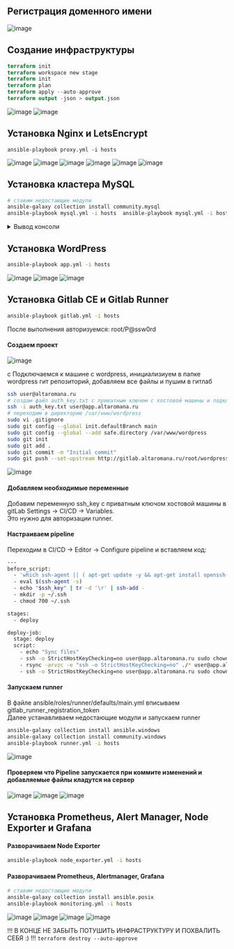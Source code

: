 ## Регистрация доменного имени 

![image](images/reg_domain.png)

## Создание инфраструктуры

```tf
terraform init
terraform workspace new stage
terraform init
terraform plan
terraform apply --auto-approve
terraform output -json > output.json
```

![image](images/yc-vm.png)
![image](images/yc-dns.png)

## Установка Nginx и LetsEncrypt
`ansible-playbook proxy.yml -i hosts`

![image](images/proxy-alertmanager.png)
![image](images/proxy-altaromana.png)
![image](images/proxy-gitlab.png)
![image](images/proxy-grafana.png)
![image](images/proxy-prometeus.png)
![image](images/proxy-cert.png)

## Установка кластера MySQL
```bash
# ставим недостающие модули
ansible-galaxy collection install community.mysql
ansible-playbook mysql.yml -i hosts  ansible-playbook mysql.yml -i hosts  
```
<details><summary>Вывод консоли</summary>

```bash
ansible git:(main) ✗ ansible-playbook mysql.yml -i hosts              

PLAY [db01 db02] *****************************************************************************************************************************************************************************************

TASK [Gathering Facts] ***********************************************************************************************************************************************************************************
ok: [db01.altaromana.ru]
ok: [db02.altaromana.ru]

TASK [mysql : Installing Mysql and dependencies] *********************************************************************************************************************************************************
changed: [db02.altaromana.ru] => (item=mysql-server)
changed: [db01.altaromana.ru] => (item=mysql-server)
changed: [db02.altaromana.ru] => (item=mysql-client)
changed: [db01.altaromana.ru] => (item=mysql-client)
changed: [db02.altaromana.ru] => (item=python3-mysqldb)
changed: [db01.altaromana.ru] => (item=python3-mysqldb)
changed: [db02.altaromana.ru] => (item=libmysqlclient-dev)
changed: [db01.altaromana.ru] => (item=libmysqlclient-dev)

TASK [mysql : start and enable mysql service] ************************************************************************************************************************************************************
ok: [db01.altaromana.ru]
ok: [db02.altaromana.ru]

TASK [mysql : Creating database wordpress] ***************************************************************************************************************************************************************
changed: [db01.altaromana.ru]
changed: [db02.altaromana.ru]

TASK [mysql : Creating mysql user wordpress] *************************************************************************************************************************************************************
changed: [db02.altaromana.ru]
changed: [db01.altaromana.ru]

TASK [mysql : Enable remote login to mysql] **************************************************************************************************************************************************************
changed: [db01.altaromana.ru]
changed: [db02.altaromana.ru]

TASK [mysql : Remove anonymous MySQL users.] *************************************************************************************************************************************************************
ok: [db01.altaromana.ru]
ok: [db02.altaromana.ru]

TASK [mysql : Remove MySQL test database.] ***************************************************************************************************************************************************************
ok: [db02.altaromana.ru]
ok: [db01.altaromana.ru]

TASK [mysql : Copy master.cnf] ***************************************************************************************************************************************************************************
skipping: [db02.altaromana.ru]
changed: [db01.altaromana.ru]

TASK [mysql : Copy slave.cnf] ****************************************************************************************************************************************************************************
skipping: [db01.altaromana.ru]
changed: [db02.altaromana.ru]

TASK [mysql : Ensure replication user exists on master.] *************************************************************************************************************************************************
skipping: [db02.altaromana.ru]
changed: [db01.altaromana.ru]

TASK [mysql : check slave replication status] ************************************************************************************************************************************************************
skipping: [db01.altaromana.ru]
ok: [db02.altaromana.ru]

TASK [mysql : Check master replication status] ***********************************************************************************************************************************************************
skipping: [db01.altaromana.ru]
ok: [db02.altaromana.ru -> db01.altaromana.ru(192.168.102.19)]

TASK [mysql : configure replication on the slave] ********************************************************************************************************************************************************
skipping: [db01.altaromana.ru]
changed: [db02.altaromana.ru]

TASK [mysql : start replication] *************************************************************************************************************************************************************************
skipping: [db01.altaromana.ru]
changed: [db02.altaromana.ru]

RUNNING HANDLER [mysql : Restart mysql] ******************************************************************************************************************************************************************
changed: [db01.altaromana.ru]
changed: [db02.altaromana.ru]

PLAY RECAP ***********************************************************************************************************************************************************************************************
db01.altaromana.ru         : ok=11   changed=7    unreachable=0    failed=0    skipped=5    rescued=0    ignored=0   
db02.altaromana.ru         : ok=14   changed=8    unreachable=0    failed=0    skipped=2    rescued=0    ignored=0   
```
</details>

## Установка WordPress

```bash
ansible-playbook app.yml -i hosts
```

![image](images/wp.png)
![image](images/wp-dashboard.png)
![image](images/wp-site-main.png)

## Установка Gitlab CE и Gitlab Runner

```bash
ansible-playbook gitlab.yml -i hosts
```

После выполнения авторизуемся: root/P@ssw0rd <br>

#### Создаем проект

![image](images/gitlab-project.png)

с Подключаемся к машине с wordpress, инициализиуем в папке wordpress гит репозиторий, добавляем все файлы и пушим в гитлаб
```bash
ssh user@altaromana.ru
# создам файл auth_key.txt с приватным ключем с хостовой машины и подключаемся к app
ssh -i auth_key.txt user@app.altaromana.ru
# переходим в директорию /var/www/wordpress
sudo vi .gitignore
sudo git config --global init.defaultBranch main
sudo git config --global --add safe.directory /var/www/wordpress
sudo git init
sudo git add .
sudo git commit -m "Initial commit"
sudo git push --set-upstream http://gitlab.altaromana.ru/root/wordpress.git main
```
![image](images/gitlab-wp-push.png)

#### Добавляем необходимые переменные

Добавим переменную ssh_key с приватным ключом хостовой машины в gitLab Settings -> CI/CD -> Variables.  
Это нужно для авторизации runner.

#### Настраиваем pipeline

Переходим в CI/CD -> Editor -> Configure pipeline и вставляем код:

```bash
---
before_script:
  - 'which ssh-agent || ( apt-get update -y && apt-get install openssh-client -y )'
  - eval $(ssh-agent -s)
  - echo "$ssh_key" | tr -d '\r' | ssh-add -
  - mkdir -p ~/.ssh
  - chmod 700 ~/.ssh

stages:
  - deploy

deploy-job:
  stage: deploy
  script:
    - echo "Sync files"
    - ssh -o StrictHostKeyChecking=no user@app.altaromana.ru sudo chown user /var/www/wordpress/ -R
    - rsync -arvzc -e "ssh -o StrictHostKeyChecking=no" ./* user@app.altaromana.ru:/var/www/wordpress/
    - ssh -o StrictHostKeyChecking=no user@app.altaromana.ru sudo chown www-data /var/www/wordpress/ -R
```

#### Запускаем runner

В файле ansible/roles/runner/defaults/main.yml вписываем gitlab_runner_registration_token <br>
Далее устанавливаем недостающие модули и запускаем runner
```bash
ansible-galaxy collection install ansible.windows
ansible-galaxy collection install community.windows
ansible-playbook runner.yml -i hosts
```

![image](images/gitlab-runner-added.png)

#### Проверяем что Pipeline запускается при коммите изменений и добавляемые файлы кладутся на сервер

![image](images/gitlab-new-file-added.png)
![image](images/gitlab-pipeline-for-new-file-started.png)
![image](images/gitlab-change-pushed-to-wp.png)

## Установка Prometheus, Alert Manager, Node Exporter и Grafana

#### Разворачиваем Node Exporter  

```bash
ansible-playbook node_exporter.yml -i hosts
```

#### Разворачиваем Prometheus, Alertmanager, Grafana 

```bash
# ставим недостающие модули
ansible-galaxy collection install ansible.posix
ansible-playbook monitoring.yml -i hosts
```

![image](images/grafana-node-exporter.png)
![image](images/prometeus-targets.png)
![image](images/prometeus-alerts.png)
![image](images/alertmanager.png)


!!! В КОНЦЕ НЕ ЗАБЫТЬ ПОТУШИТЬ ИНФРАСТРУКТУРУ И ПОХВАЛИТЬ СЕБЯ :) !!!
`terraform destroy --auto-approve`